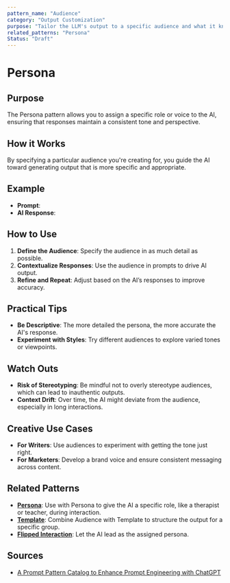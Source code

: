 ```yaml
---
pattern_name: "Audience"
category: "Output Customization"
purpose: "Tailor the LLM's output to a specific audience and what it knows about their needs."
related_patterns: "Persona"
Status: "Draft"
---
```


# Persona

## Purpose
The Persona pattern allows you to assign a specific role or voice to the AI, ensuring that responses maintain a consistent tone and perspective.

## How it Works
By specifying a particular audience you're creating for, you guide the AI toward generating output that is more specific and appropriate.

## Example
- **Prompt**:
- **AI Response**:

## How to Use
1. **Define the Audience**: Specify the audience in as much detail as possible.
2. **Contextualize Responses**: Use the audience in prompts to drive AI output.
3. **Refine and Repeat**: Adjust based on the AI’s responses to improve accuracy.

## Practical Tips
- **Be Descriptive**: The more detailed the persona, the more accurate the AI's response.
- **Experiment with Styles**: Try different audiences to explore varied tones or viewpoints.

## Watch Outs
- **Risk of Stereotyping**: Be mindful not to overly stereotype audiences, which can lead to inauthentic outputs.
- **Context Drift**: Over time, the AI might deviate from the audience, especially in long interactions.

## Creative Use Cases
- **For Writers**: Use audiences to experiment with getting the tone just right.
- **For Marketers**: Develop a brand voice and ensure consistent messaging across content.

## Related Patterns
- **[Persona](persona.md)**: Use with Persona to give the AI a specific role, like a therapist or teacher, during interaction.
- **[Template](template.md)**: Combine Audience with Template to structure the output for a specific group.
- **[Flipped Interaction](flipped-interaction.md)**: Let the AI lead as the assigned persona.

## Sources
- [A Prompt Pattern Catalog to Enhance Prompt Engineering with ChatGPT](https://arxiv.org/pdf/2302.11382)